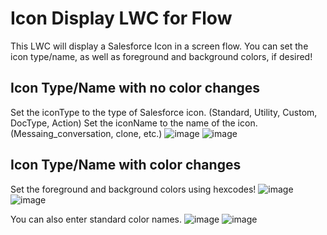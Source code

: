 # Icon Display LWC for Flow

This LWC will display a Salesforce Icon in a screen flow.
You can set the icon type/name, as well as foreground and background colors, if desired!

## Icon Type/Name with no color changes

Set the iconType to the type of Salesforce icon. (Standard, Utility, Custom, DocType, Action)
Set the iconName to the name of the icon. (Messaing_conversation, clone, etc.)
![image](https://user-images.githubusercontent.com/62670451/205985503-6a69e698-5fea-47b8-b50d-044d4b76c68a.png)
![image](https://user-images.githubusercontent.com/62670451/205985387-1b2ced86-8164-47ba-a8e6-891e19c04574.png)


## Icon Type/Name with color changes

Set the foreground and background colors using hexcodes!
![image](https://user-images.githubusercontent.com/62670451/205985827-07c2e292-4bae-4e23-bdc9-669aa7f82083.png)
![image](https://user-images.githubusercontent.com/62670451/205985871-77624aeb-a7db-4703-9aec-28793eef73c8.png)

You can also enter standard color names.
![image](https://user-images.githubusercontent.com/62670451/205986115-2fd247a8-2ab2-4a51-881a-edabee9d231d.png)
![image](https://user-images.githubusercontent.com/62670451/205985986-ba943656-ee79-4663-80b9-abfaa9b6bfa4.png)

